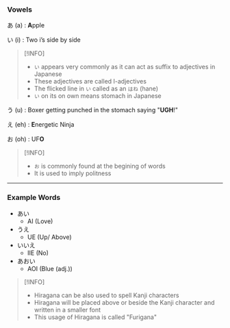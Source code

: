 ### Vowels

あ (a) : **A**pple

い (i) : Two i’s side by side

 > [!INFO]
 > * `い` appears very commonly as it can act as suffix to adjectives in Japanese
 > * These adjectives are called I-adjectives
 > * The flicked line in `い` called as an `はね` (hane)
 > * `い` on its on own means stomach in Japanese

う (u) : Boxer getting punched in the stomach saying "**UGH**!"

え (eh) : **E**nergetic Ninja

お (oh) : UF**O**

 > [!INFO]
 > * `お` is commonly found at the begining of words
 > * It is used to imply politness

---

### Example Words

* あい
	* AI (Love)
* うえ
	* UE (Up/ Above)
* いいえ
	* IIE (No)
* あおい
	* AOI (Blue (adj.))

 > [!INFO]
 > * Hiragana can be also used to spell Kanji characters
 > * Hiragana will be placed above or beside the Kanji character and written in a smaller font
 > * This usage of Hiragana is called "Furigana"
